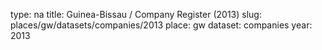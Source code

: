 type: na
title: Guinea-Bissau / Company Register (2013)
slug: places/gw/datasets/companies/2013
place: gw
dataset: companies
year: 2013
